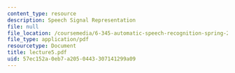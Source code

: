```yaml
---
content_type: resource
description: Speech Signal Representation
file: null
file_location: /coursemedia/6-345-automatic-speech-recognition-spring-2003/57ec152a0eb7a2050443307141299a09_lecture5.pdf
file_type: application/pdf
resourcetype: Document
title: lecture5.pdf
uid: 57ec152a-0eb7-a205-0443-307141299a09
---
```

